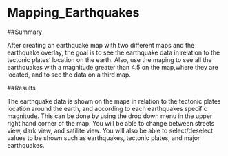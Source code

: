 # Mapping_Earthquakes

##Summary

After creating an earthquake map with two different maps and the earthquake overlay, the goal is to see the earthquake data in relation to the tectonic plates’ location on the earth. Also, use the maping to see all the earthquakes with a magnitude greater than 4.5 on the map,where they are located, and to see the data on a third map.

##Results

The earthquake data is shown on the maps in relation to the tectonic plates location around the earth, and according to each earthquakes specific magnitude. This can be done by using the drop down menu in the upper right hand corner of the map. You will be able to change between streets view, dark view, and satilite view. You will also be able to select/deselect values to be shown such as earthquakes, tectonic plates, and major earthquakes.
